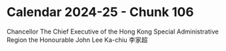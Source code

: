 # Calendar 2024-25 - Chunk 106

<!-- Chunk tokens: 21, Enriched tokens: 22 -->

Chancellor
The Chief Executive of the Hong Kong Special Administrative Region the Honourable John Lee Ka-chiu 李家超
